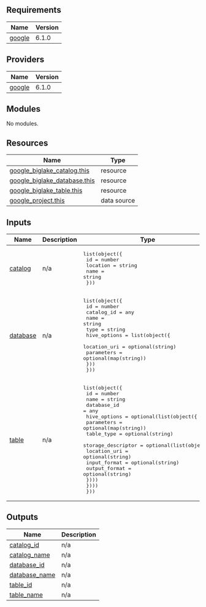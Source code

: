 ## Requirements

| Name | Version |
|------|---------|
| <a name="requirement_google"></a> [google](#requirement\_google) | 6.1.0 |

## Providers

| Name | Version |
|------|---------|
| <a name="provider_google"></a> [google](#provider\_google) | 6.1.0 |

## Modules

No modules.

## Resources

| Name | Type |
|------|------|
| [google_biglake_catalog.this](https://registry.terraform.io/providers/hashicorp/google/6.1.0/docs/resources/biglake_catalog) | resource |
| [google_biglake_database.this](https://registry.terraform.io/providers/hashicorp/google/6.1.0/docs/resources/biglake_database) | resource |
| [google_biglake_table.this](https://registry.terraform.io/providers/hashicorp/google/6.1.0/docs/resources/biglake_table) | resource |
| [google_project.this](https://registry.terraform.io/providers/hashicorp/google/6.1.0/docs/data-sources/project) | data source |

## Inputs

| Name | Description | Type | Default | Required |
|------|-------------|------|---------|:--------:|
| <a name="input_catalog"></a> [catalog](#input\_catalog) | n/a | <pre>list(object({<br>    id       = number<br>    location = string<br>    name     = string<br>  }))</pre> | `[]` | no |
| <a name="input_database"></a> [database](#input\_database) | n/a | <pre>list(object({<br>    id         = number<br>    catalog_id = any<br>    name       = string<br>    type       = string<br>    hive_options = list(object({<br>      location_uri = optional(string)<br>      parameters   = optional(map(string))<br>    }))<br>  }))</pre> | `[]` | no |
| <a name="input_table"></a> [table](#input\_table) | n/a | <pre>list(object({<br>    id          = number<br>    name        = string<br>    database_id = any<br>    hive_options = optional(list(object({<br>      parameters = optional(map(string))<br>      table_type = optional(string)<br>      storage_descriptor = optional(list(object({<br>        location_uri  = optional(string)<br>        input_format  = optional(string)<br>        output_format = optional(string)<br>      })))<br>    })))<br>  }))</pre> | `[]` | no |

## Outputs

| Name | Description |
|------|-------------|
| <a name="output_catalog_id"></a> [catalog\_id](#output\_catalog\_id) | n/a |
| <a name="output_catalog_name"></a> [catalog\_name](#output\_catalog\_name) | n/a |
| <a name="output_database_id"></a> [database\_id](#output\_database\_id) | n/a |
| <a name="output_database_name"></a> [database\_name](#output\_database\_name) | n/a |
| <a name="output_table_id"></a> [table\_id](#output\_table\_id) | n/a |
| <a name="output_table_name"></a> [table\_name](#output\_table\_name) | n/a |

